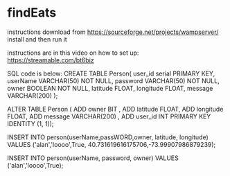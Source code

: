 # findEats

instructions
download from https://sourceforge.net/projects/wampserver/
install and then run it

instructions are in this video on how to set up:
https://streamable.com/bt6biz


SQL code is below:
CREATE TABLE Person(
user_id serial PRIMARY KEY,
userName VARCHAR(50) NOT NULL,
password VARCHAR(50) NOT NULL,
owner BOOLEAN NOT NULL,
latitude FLOAT,
longitude FLOAT,
message VARCHAR(200) 
);

ALTER TABLE Person (
ADD owner BIT ,
ADD latitude FLOAT,
ADD longitude FLOAT,
ADD message VARCHAR(200) ,
ADD user_id INT PRIMARY KEY IDENTITY (1, 1));

INSERT INTO person(userName,passWORD,owner, latitude, longitude) VALUES ('alan','loooo',True, 40.731619616175706,-73.99907986879239);

INSERT INTO person(userName, password, owner) VALUES ('alan','loooo',True);

